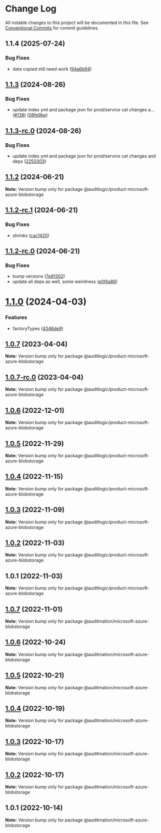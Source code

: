 # Change Log

All notable changes to this project will be documented in this file.
See [Conventional Commits](https://conventionalcommits.org) for commit guidelines.

## 1.1.4 (2025-07-24)


### Bug Fixes

* data copied still need work ([94a6b94](https://github.com/zerobias-org/product/commit/94a6b942fb0516367548599d739529536132755a))





## [1.1.3](https://github.com/auditlogic/product/compare/@auditlogic/product-microsoft-azure-blobstorage@1.1.2...@auditlogic/product-microsoft-azure-blobstorage@1.1.3) (2024-08-26)


### Bug Fixes

* update index yml and package json for prod/service cat changes a… ([#138](https://github.com/auditlogic/product/issues/138)) ([08fe9be](https://github.com/auditlogic/product/commit/08fe9beb1c8457462a19bc69caa02e6212d97e1a))





## [1.1.3-rc.0](https://github.com/auditlogic/product/compare/@auditlogic/product-microsoft-azure-blobstorage@1.1.2...@auditlogic/product-microsoft-azure-blobstorage@1.1.3-rc.0) (2024-08-26)


### Bug Fixes

* update index yml and package json for prod/service cat changes and deps ([2250303](https://github.com/auditlogic/product/commit/225030363a363608240135b7ebed386b28f01e4b))





## [1.1.2](https://github.com/auditlogic/product/compare/@auditlogic/product-microsoft-azure-blobstorage@1.1.2-rc.1...@auditlogic/product-microsoft-azure-blobstorage@1.1.2) (2024-06-21)

**Note:** Version bump only for package @auditlogic/product-microsoft-azure-blobstorage





## [1.1.2-rc.1](https://github.com/auditlogic/product/compare/@auditlogic/product-microsoft-azure-blobstorage@1.1.2-rc.0...@auditlogic/product-microsoft-azure-blobstorage@1.1.2-rc.1) (2024-06-21)


### Bug Fixes

* shrinks ([cac1420](https://github.com/auditlogic/product/commit/cac14200fefcd8183ab69fe89a47bd3f70f563e9))





## [1.1.2-rc.0](https://github.com/auditlogic/product/compare/@auditlogic/product-microsoft-azure-blobstorage@1.1.0...@auditlogic/product-microsoft-azure-blobstorage@1.1.2-rc.0) (2024-06-21)


### Bug Fixes

* bump versions ([7e91302](https://github.com/auditlogic/product/commit/7e913023b8b312150ed7762c32fbbe616be71de5))
* update all deps as well, some weirdness ([e0f4a86](https://github.com/auditlogic/product/commit/e0f4a864714e2d3de6bbf3da014d5312fe53be2f))





# [1.1.0](https://github.com/auditlogic/product/compare/@auditlogic/product-microsoft-azure-blobstorage@1.0.7...@auditlogic/product-microsoft-azure-blobstorage@1.1.0) (2024-04-03)


### Features

* factoryTypes ([4346de9](https://github.com/auditlogic/product/commit/4346de92693aee892fccf725338ffc7b80ab182b))





## [1.0.7](https://github.com/auditlogic/product/compare/@auditlogic/product-microsoft-azure-blobstorage@1.0.6...@auditlogic/product-microsoft-azure-blobstorage@1.0.7) (2023-04-04)

**Note:** Version bump only for package @auditlogic/product-microsoft-azure-blobstorage





## [1.0.7-rc.0](https://github.com/auditlogic/product/compare/@auditlogic/product-microsoft-azure-blobstorage@1.0.6...@auditlogic/product-microsoft-azure-blobstorage@1.0.7-rc.0) (2023-04-04)

**Note:** Version bump only for package @auditlogic/product-microsoft-azure-blobstorage





## [1.0.6](https://github.com/auditlogic/product/compare/@auditlogic/product-microsoft-azure-blobstorage@1.0.5...@auditlogic/product-microsoft-azure-blobstorage@1.0.6) (2022-12-01)

**Note:** Version bump only for package @auditlogic/product-microsoft-azure-blobstorage





## [1.0.5](https://github.com/auditlogic/product/compare/@auditlogic/product-microsoft-azure-blobstorage@1.0.4...@auditlogic/product-microsoft-azure-blobstorage@1.0.5) (2022-11-29)

**Note:** Version bump only for package @auditlogic/product-microsoft-azure-blobstorage





## [1.0.4](https://github.com/auditlogic/product/compare/@auditlogic/product-microsoft-azure-blobstorage@1.0.3...@auditlogic/product-microsoft-azure-blobstorage@1.0.4) (2022-11-15)

**Note:** Version bump only for package @auditlogic/product-microsoft-azure-blobstorage





## [1.0.3](https://github.com/auditlogic/product/compare/@auditlogic/product-microsoft-azure-blobstorage@1.0.2...@auditlogic/product-microsoft-azure-blobstorage@1.0.3) (2022-11-09)

**Note:** Version bump only for package @auditlogic/product-microsoft-azure-blobstorage





## [1.0.2](https://github.com/auditlogic/product/compare/@auditlogic/product-microsoft-azure-blobstorage@1.0.1...@auditlogic/product-microsoft-azure-blobstorage@1.0.2) (2022-11-03)

**Note:** Version bump only for package @auditlogic/product-microsoft-azure-blobstorage





## 1.0.1 (2022-11-03)

**Note:** Version bump only for package @auditlogic/product-microsoft-azure-blobstorage





## [1.0.7](https://github.com/auditmation/store-content/compare/@auditmation/microsoft-azure-blobstorage@1.0.6...@auditmation/microsoft-azure-blobstorage@1.0.7) (2022-11-01)

**Note:** Version bump only for package @auditmation/microsoft-azure-blobstorage





## [1.0.6](https://github.com/auditmation/store-content/compare/@auditmation/microsoft-azure-blobstorage@1.0.5...@auditmation/microsoft-azure-blobstorage@1.0.6) (2022-10-24)

**Note:** Version bump only for package @auditmation/microsoft-azure-blobstorage





## [1.0.5](https://github.com/auditmation/store-content/compare/@auditmation/microsoft-azure-blobstorage@1.0.4...@auditmation/microsoft-azure-blobstorage@1.0.5) (2022-10-21)

**Note:** Version bump only for package @auditmation/microsoft-azure-blobstorage





## [1.0.4](https://github.com/auditmation/store-content/compare/@auditmation/microsoft-azure-blobstorage@1.0.3...@auditmation/microsoft-azure-blobstorage@1.0.4) (2022-10-19)

**Note:** Version bump only for package @auditmation/microsoft-azure-blobstorage





## [1.0.3](https://github.com/auditmation/store-content/compare/@auditmation/microsoft-azure-blobstorage@1.0.2...@auditmation/microsoft-azure-blobstorage@1.0.3) (2022-10-17)

**Note:** Version bump only for package @auditmation/microsoft-azure-blobstorage





## [1.0.2](https://github.com/auditmation/store-content/compare/@auditmation/microsoft-azure-blobstorage@1.0.1...@auditmation/microsoft-azure-blobstorage@1.0.2) (2022-10-17)

**Note:** Version bump only for package @auditmation/microsoft-azure-blobstorage





## 1.0.1 (2022-10-14)

**Note:** Version bump only for package @auditmation/microsoft-azure-blobstorage

